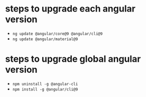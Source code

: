 # steps to upgrade each angular version
- `ng update @angular/core@9 @angular/cli@9`
- `ng update @angular/material@9`

# steps to upgrade global angular version
- `npm uninstall -g @angular-cli`
- `npm install -g @angular/cli@9`